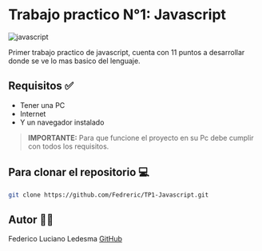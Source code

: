 # Trabajo practico N°1: Javascript

![javascript](https://soyhorizonte.com/wp-content/uploads/2020/10/Javascript-by-SoyHorizonte.jpg)

Primer trabajo practico de javascript, cuenta con 11 puntos a desarrollar donde se ve lo mas basico del lenguaje.


## Requisitos ✅

- Tener una PC
- Internet
- Y un navegador instalado

>**IMPORTANTE:** Para que funcione el proyecto en su Pc debe cumplir con todos los requisitos.

## Para clonar el repositorio 💻

```bash
git clone https://github.com/Fedreric/TP1-Javascript.git
```

## Autor 👨‍💻
 Federico Luciano Ledesma [GitHub](https://github.com/Fedreric)
